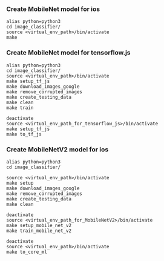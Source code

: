 ### Create MobileNet model for ios
```
alias python=python3
cd image_classifier/
source <virtual_env_path>/bin/activate
make
```

### Create MobileNet model for tensorflow.js
```
alias python=python3
cd image_classifier/
source <virtual_env_path>/bin/activate
make setup_tf_js
make download_images_google
make remove_corrupted_images
make create_testing_data
make clean
make train

deactivate
source <virtual_env_path_for_tensorflow_js>/bin/activate
make setup_tf_js
make to_tf_js

```

### Create MobileNetV2 model for ios
```
alias python=python3
cd image_classifier/

source <virtual_env_path>/bin/activate
make setup
make download_images_google
make remove_corrupted_images
make create_testing_data
make clean

deactivate
source <virtual_env_path_for_MobileNetV2>/bin/activate
make setup_mobile_net_v2
make train_mobile_net_v2

deactivate
source <virtual_env_path>/bin/activate
make to_core_ml
```
